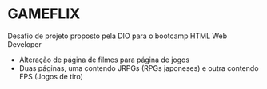 # GAMEFLIX

Desafio de projeto proposto pela DIO para o bootcamp HTML Web Developer

- Alteração de página de filmes para página de jogos
- Duas páginas, uma contendo JRPGs (RPGs japoneses) e outra contendo FPS (Jogos de tiro)

